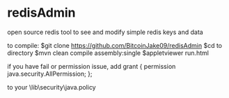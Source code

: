 # redisAdmin
open source redis tool to see and modify simple redis keys and data

to compile:
$git clone https://github.com/BitcoinJake09/redisAdmin
$cd to directory
$mvn clean compile assembly:single
$appletviewer run.html

if you have fail or permission issue, add
grant {
 permission java.security.AllPermission;
 };

to your <jre location>\lib\security\java.policy
